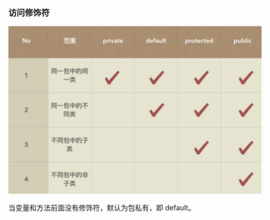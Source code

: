 

### 访问修饰符

![1](images/011a24a9670c6e84c89cf8f4fb99dd25.jpeg)



当变量和方法前面没有修饰符，默认为包私有，即 default。


